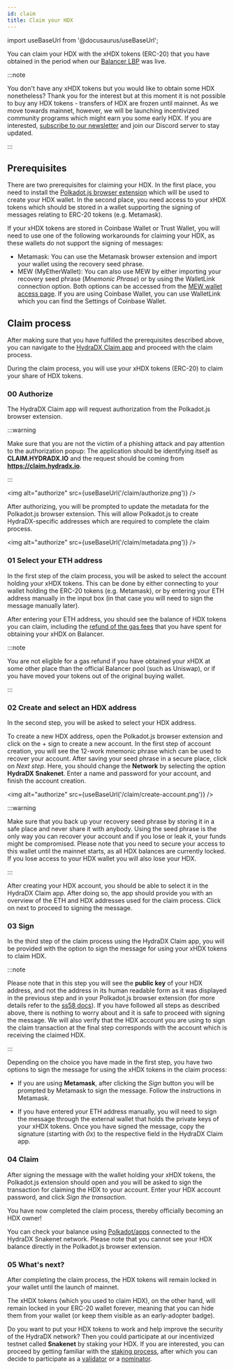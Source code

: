 ```yaml
---
id: claim
title: Claim your HDX
---
```


import useBaseUrl from '@docusaurus/useBaseUrl';

You can claim your HDX with the xHDX tokens (ERC-20) that you have obtained in the period when our [Balancer LBP](https://hydradx.substack.com/p/lbp-announcement) was live.

:::note

You don't have any xHDX tokens but you would like to obtain some HDX nonetheless? Thank you for the interest but at this moment it is not possible to buy any HDX tokens - transfers of HDX are frozen until mainnet. As we move towards mainnet, however, we will be launching incentivized community programs which might earn you some early HDX. If you are interested, [subscribe to our newsletter](https://hydradx.substack.com) and join our Discord server to stay updated.

:::

## Prerequisites

There are two prerequisites for claiming your HDX. In the first place, you need to install the [Polkadot.js browser extension](https://polkadot.js.org/extension/) which will be used to create your HDX wallet. In the second place, you need access to your xHDX tokens which should be stored in a wallet supporting the signing of messages relating to ERC-20 tokens (e.g. Metamask).

If your xHDX tokens are stored in Coinbase Wallet or Trust Wallet, you will need to use one of the following workarounds for claiming your HDX, as these wallets do not support the signing of messages:
* Metamask: You can use the Metamask browser extension and import your wallet using the recovery seed phrase.
* MEW (MyEtherWallet): You can also use MEW by either importing your recovery seed phrase (*Mnemonic Phrase*) or by using the WalletLink connection option. Both options can be accessed from the [MEW wallet access page](https://www.myetherwallet.com/access-my-wallet). If you are using Coinbase Wallet, you can use WalletLink which you can find the Settings of Coinbase Wallet.

## Claim process

After making sure that you have fulfilled the prerequisites described above, you can navigate to the [HydraDX Claim app](https://claim.hydradx.io) and proceed with the claim process.

During the claim process, you will use your xHDX tokens (ERC-20) to claim your share of HDX tokens.

### 00 Authorize

The HydraDX Claim app will request authorization from the Polkadot.js browser extension.

:::warning

Make sure that you are not the victim of a phishing attack and pay attention to the authorization popup: The application should be identifying itself as **CLAIM.HYDRADX.IO** and the request should be coming from **https://claim.hydradx.io**.

:::

<img alt="authorize" src={useBaseUrl('/claim/authorize.png')} />

After authorizing, you will be prompted to update the metadata for the Polkadot.js browser extension. This will allow Polkadot.js to create HydraDX-specific addresses which are required to complete the claim process.

<img alt="authorize" src={useBaseUrl('/claim/metadata.png')} />

### 01 Select your ETH address

In the first step of the claim process, you will be asked to select the account holding your xHDX tokens. This can be done by either connecting to your wallet holding the ERC-20 tokens (e.g. Metamask), or by entering your ETH address manually in the input box (in that case you will need to sign the message manually later).

After entering your ETH address, you should see the balance of HDX tokens you can claim, including the [refund of the gas fees](https://hydradx.substack.com/p/first-governance-vote) that you have spent for obtaining your xHDX on Balancer.

:::note

You are not eligible for a gas refund if you have obtained your xHDX at some other place than the official Balancer pool (such as Uniswap), or if you have moved your tokens out of the original buying wallet.

:::

### 02 Create and select an HDX address

In the second step, you will be asked to select your HDX address.

To create a new HDX address, open the Polkadot.js browser extension and click on the + sign to create a new account. In the first step of account creation, you will see the 12-work mnemonic phrase which can be used to recover your account. After saving your seed phrase in a secure place, click on *Next step*. Here, you should change the **Network** by selecting the option **HydraDX Snakenet**. Enter a name and password for your account, and finish the account creation.

<img alt="authorize" src={useBaseUrl('/claim/create-account.png')} />

:::warning 

Make sure that you back up your recovery seed phrase by storing it in a safe place and never share it with anybody. Using the seed phrase is the only way you can recover your account and if you lose or leak it, your funds might be compromised. Please note that you need to secure your access to this wallet until the mainnet starts, as all HDX balances are currently locked. If you lose access to your HDX wallet you will also lose your HDX.

:::

After creating your HDX account, you should be able to select it in the HydraDX Claim app. After doing so, the app should provide you with an overview of the ETH and HDX addresses used for the claim process. Click on next to proceed to signing the message.

### 03 Sign

In the third step of the claim process using the HydraDX Claim app, you will be provided with the option to sign the message for using your xHDX tokens to claim HDX.

:::note

Please note that in this step you will see the **public key** of your HDX address, and not the address in its human readable form as it was displayed in the previous step and in your Polkadot.js browser extension (for more details refer to the [ss58 docs](https://polkadot.js.org/docs/keyring/start/ss58)). If you have followed all steps as described above, there is nothing to worry about and it is safe to proceed with signing the message. We will also verify that the HDX account you are using to sign the claim transaction at the final step corresponds with the account which is receiving the claimed HDX.

:::

Depending on the choice you have made in the first step, you have two options to sign the message for using the xHDX tokens in the claim process:

* If you are using **Metamask**, after clicking the *Sign* button you will be prompted by Metamask to sign the message. Follow the instructions in Metamask.

* If you have entered your ETH address manually, you will need to sign the message through the external wallet that holds the private keys of your xHDX tokens. Once you have signed the message, copy the signature (starting with *0x*) to the respective field in the HydraDX Claim app.

### 04 Claim

After signing the message with the wallet holding your xHDX tokens, the Polkadot.js extension should open and you will be asked to sign the transaction for claiming the HDX to your account. Enter your HDX account password, and click *Sign the transaction*.

You have now completed the claim process, thereby officially becoming an HDX owner!

You can check your balance using [Polkadot/apps](https://polkadot.js.org/apps/?rpc=wss%3A%2F%2Frpc-01.snakenet.hydradx.io#/accounts) connected to the HydraDX Snakenet network. Please note that you cannot see your HDX balance directly in the Polkadot.js browser extension.

### 05 What's next?

After completing the claim process, the HDX tokens will remain locked in your wallet until the launch of mainnet. 

The xHDX tokens (which you used to claim HDX), on the other hand, will remain locked in your ERC-20 wallet forever, meaning that you can hide them from your wallet (or keep them visible as an early-adopter badge).

Do you want to put your HDX tokens to work and help improve the security of the HydraDX network? Then you could participate at our incentivized testnet called **Snakenet** by staking your HDX. If you are interested, you can proceed by getting familiar with the [staking process](/staking), after which you can decide to participate as a [validator](/start_validating) or a [nominator](/start_nominating).
